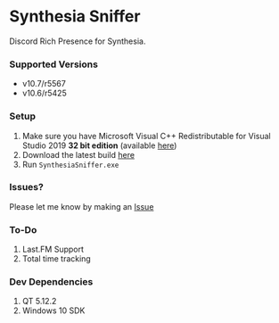﻿# Synthesia Sniffer

Discord Rich Presence for Synthesia.

### Supported Versions

* v10.7/r5567
* v10.6/r5425

### Setup

1. Make sure you have Microsoft Visual C++ Redistributable for Visual Studio 2019 **32 bit edition** (available [here](https://aka.ms/vs/16/release/vc_redist.x86.exe))
2. Download the latest build [here](https://github.com/sabihismail/synthesia-sniffer/releases)
3. Run `SynthesiaSniffer.exe`

### Issues? 
Please let me know by making an [Issue](https://github.com/sabihismail/synthesia-sniffer/issues)

### To-Do

1. Last.FM Support
2. Total time tracking

### Dev Dependencies

1. QT 5.12.2
2. Windows 10 SDK
